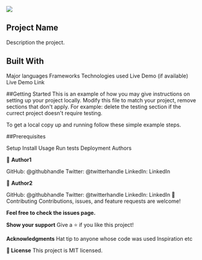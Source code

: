 ![](https://img.shields.io/badge/Microverse-blueviolet)

## Project Name
Description the project.

## Built With
Major languages
Frameworks
Technologies used
Live Demo (if available)
Live Demo Link

##Getting Started
This is an example of how you may give instructions on setting up your project locally. Modify this file to match your project, remove sections that don't apply. For example: delete the testing section if the currect project doesn't require testing.

To get a local copy up and running follow these simple example steps.

##Prerequisites

Setup
Install
Usage
Run tests
Deployment
Authors

👤 **Author1**

GitHub: @githubhandle
Twitter: @twitterhandle
LinkedIn: LinkedIn

👤 **Author2**

GitHub: @githubhandle
Twitter: @twitterhandle
LinkedIn: LinkedIn
🤝 Contributing
Contributions, issues, and feature requests are welcome!

**Feel free to check the issues page.**

**Show your support**
Give a ⭐️ if you like this project!

**Acknowledgments**
Hat tip to anyone whose code was used
Inspiration
etc

**📝 License**
This project is MIT licensed.
